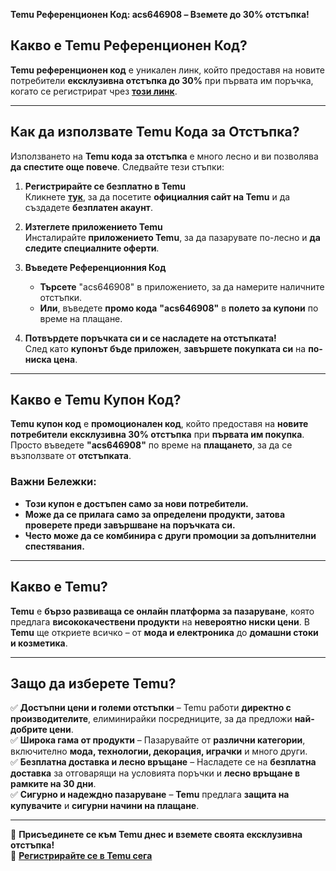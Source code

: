 **Temu Референционен Код: acs646908 – Вземете до 30% отстъпка!**

## **Какво е Temu Референционен Код?**
**Temu референционен код** е уникален линк, който предоставя на новите потребители **ексклузивна отстъпка до 30%** при първата им поръчка, когато се регистрират чрез **[този линк](https://temu.to/m/u9fu1v7mn0z)**.

---

## **Как да използвате Temu Кода за Отстъпка?**
Използването на **Temu кода за отстъпка** е много лесно и ви позволява **да спестите още повече**. Следвайте тези стъпки:

1. **Регистрирайте се безплатно в Temu**  
   Кликнете **[тук](https://temu.to/m/u9fu1v7mn0z)**, за да посетите **официалния сайт на Temu** и да създадете **безплатен акаунт**.

2. **Изтеглете приложението Temu**  
   Инсталирайте **приложението Temu**, за да пазарувате по-лесно и **да следите специалните оферти**.

3. **Въведете Референционния Код**  
   - **Търсете** "acs646908" в приложението, за да намерите наличните отстъпки.  
   - **Или**, въведете **промо кода** **"acs646908"** в **полето за купони** по време на плащане.

4. **Потвърдете поръчката си и се насладете на отстъпката!**  
   След като **купонът бъде приложен**, **завършете покупката си** на **по-ниска цена**.

---

## **Какво е Temu Купон Код?**
**Temu купон код** е **промоционален код**, който предоставя на **новите потребители** **ексклузивна 30% отстъпка** при **първата им покупка**. Просто въведете **"acs646908"** по време на **плащането**, за да се възползвате от **отстъпката**.

### **Важни Бележки:**
- **Този купон е достъпен само за нови потребители.**
- **Може да се прилага само за определени продукти, затова проверете преди завършване на поръчката си.**
- **Често може да се комбинира с други промоции за допълнителни спестявания.**

---

## **Какво е Temu?**
**Temu** е **бързо развиваща се онлайн платформа за пазаруване**, която предлага **висококачествени продукти** на **невероятно ниски цени**. В **Temu** ще откриете всичко – от **мода и електроника** до **домашни стоки и козметика**.

---

## **Защо да изберете Temu?**

✅ **Достъпни цени и големи отстъпки** – Temu работи **директно с производителите**, елиминирайки посредниците, за да предложи **най-добрите цени**.  
✅ **Широка гама от продукти** – Пазарувайте от **различни категории**, включително **мода, технологии, декорация, играчки** и много други.  
✅ **Безплатна доставка и лесно връщане** – Насладете се на **безплатна доставка** за отговарящи на условията поръчки и **лесно връщане в рамките на 30 дни**.  
✅ **Сигурно и надеждно пазаруване** – **Temu** предлага **защита на купувачите** и **сигурни начини на плащане**.

---

📌 **Присъединете се към Temu днес и вземете своята ексклузивна отстъпка!**  
🔗 **[Регистрирайте се в Temu сега](https://temu.to/m/u9fu1v7mn0z)**
